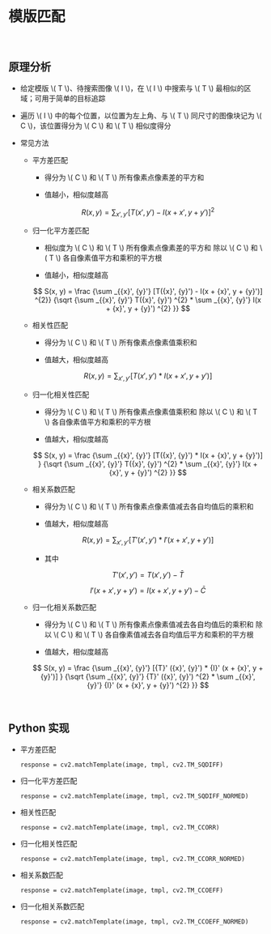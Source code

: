 <script type="text/javascript" src="http://cdn.mathjax.org/mathjax/latest/MathJax.js?config=default"></script>

# 模版匹配

&nbsp;

## 原理分析

- 给定模版 \\( T \\)、待搜索图像 \\( I \\)，在 \\( I \\) 中搜索与 \\( T \\) 最相似的区域；可用于简单的目标追踪

- 遍历 \\( I \\) 中的每个位置，以位置为左上角、与 \\( T \\) 同尺寸的图像块记为 \\( C \\)，该位置得分为 \\( C \\) 和 \\( T \\) 相似度得分

- 常见方法

	- 平方差匹配

		- 得分为 \\( C \\) 和 \\( T \\) 所有像素点像素差的平方和

		- 值越小，相似度越高
	
		$$ R(x, y) = \sum _{{x}', {y}'} [T({x}', {y}') - I(x + {x}', y + {y}')] ^{2} $$

	- 归一化平方差匹配

		- 相似度为 \\( C \\) 和 \\( T \\) 所有像素点像素差的平方和 除以  \\( C \\) 和 \\( T \\) 各自像素值平方和乘积的平方根

		- 值越小，相似度越高

		$$ S(x, y) = \frac {\sum _{{x}', {y}'} [T({x}', {y}') - I(x + {x}', y + {y}')] ^{2}} {\sqrt {\sum _{{x}', {y}'} T({x}', {y}') ^{2} * \sum _{{x}', {y}'} I(x + {x}', y + {y}') ^{2} }} $$
	
	- 相关性匹配

		- 得分为 \\( C \\) 和 \\( T \\) 所有像素点像素值乘积和

		- 值越大，相似度越高

		$$ R(x, y) = \sum _{{x}', {y}'} [T({x}', {y}') * I(x + {x}', y + {y}')] $$

	- 归一化相关性匹配

		- 得分为 \\( C \\) 和 \\( T \\) 所有像素点像素值乘积和 除以  \\( C \\) 和 \\( T \\) 各自像素值平方和乘积的平方根

		- 值越大，相似度越高

		$$ S(x, y) = \frac {\sum _{{x}', {y}'} [T({x}', {y}') * I(x + {x}', y + {y}')] } {\sqrt {\sum _{{x}', {y}'} T({x}', {y}') ^{2} * \sum _{{x}', {y}'} I(x + {x}', y + {y}') ^{2} }} $$

	- 相关系数匹配

		- 得分为 \\( C \\) 和 \\( T \\) 所有像素点像素值减去各自均值后的乘积和

		- 值越大，相似度越高

		$$ R(x, y) = \sum _{{x}', {y}'} [{T}' ({x}', {y}') * {I}' (x + {x}', y + {y}')] $$
	
		- 其中

		$$ {T}' ({x}', {y}') =  T({x}', {y}') - \bar {T} $$
		
		$$ {I}' (x + {x}', y + {y}') =  I(x + {x}', y + {y}') - \bar {C} $$

	- 归一化相关系数匹配

		- 得分为 \\( C \\) 和 \\( T \\) 所有像素点像素值减去各自均值后的乘积和 除以  \\( C \\) 和 \\( T \\) 各自像素值减去各自均值后平方和乘积的平方根

		- 值越大，相似度越高

		$$ S(x, y) = \frac {\sum _{{x}', {y}'} [{T}' ({x}', {y}') * {I}' (x + {x}', y + {y}')] } {\sqrt {\sum _{{x}', {y}'} {T}' ({x}', {y}') ^{2} * \sum _{{x}', {y}'} {I}' (x + {x}', y + {y}') ^{2} }} $$

&nbsp;

## Python 实现

- 平方差匹配

	```
	response = cv2.matchTemplate(image, tmpl, cv2.TM_SQDIFF)
	```

- 归一化平方差匹配

	```
	response = cv2.matchTemplate(image, tmpl, cv2.TM_SQDIFF_NORMED)
	```

- 相关性匹配

	```
	response = cv2.matchTemplate(image, tmpl, cv2.TM_CCORR)
	```
	
- 归一化相关性匹配

	```
	response = cv2.matchTemplate(image, tmpl, cv2.TM_CCORR_NORMED)
	```
	
- 相关系数匹配

	```
	response = cv2.matchTemplate(image, tmpl, cv2.TM_CCOEFF)
	```
	
- 归一化相关系数匹配

	```
	response = cv2.matchTemplate(image, tmpl, cv2.TM_CCOEFF_NORMED)
	```